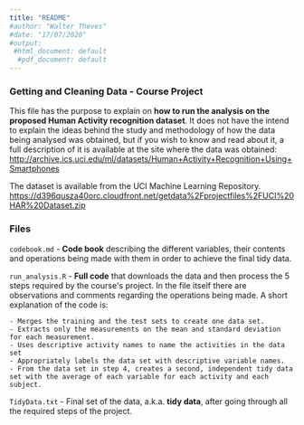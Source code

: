 ```yaml
---
title: "README"
#author: "Walter Theves"
#date: "17/07/2020"
#output:
 #html_document: default
  #pdf_document: default
---
```



### Getting and Cleaning Data - Course Project

This file has the purpose to explain on **how to run the analysis on the proposed Human Activity recognition dataset**. It does not have the intend to explain the ideas behind the study and methodology of how the data being analysed was obtained, but if you wish to know and read about it, a full description of it is available at the site where the data was obtained: <http://archive.ics.uci.edu/ml/datasets/Human+Activity+Recognition+Using+Smartphones>

The dataset is available from the UCI Machine Learning Repository.
<https://d396qusza40orc.cloudfront.net/getdata%2Fprojectfiles%2FUCI%20HAR%20Dataset.zip>

### Files

`codebook.md` - **Code book** describing the different variables, their contents and operations being made with them in order to achieve the final tidy data.

`run_analysis.R` - **Full code** that downloads the data and then process the 5 steps required by the course's project. In the file itself there are observations and comments regarding the operations being made. A short explanation of the code is:
    
    - Merges the training and the test sets to create one data set.
    - Extracts only the measurements on the mean and standard deviation for each measurement.
    - Uses descriptive activity names to name the activities in the data set
    - Appropriately labels the data set with descriptive variable names.
    - From the data set in step 4, creates a second, independent tidy data set with the average of each variable for each activity and each subject.

`TidyData.txt` - Final set of the data, a.k.a. **tidy data**, after going through all the required steps of the project.
